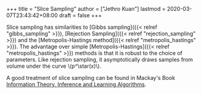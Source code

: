+++
title = "Slice Sampling"
author = ["Jethro Kuan"]
lastmod = 2020-03-07T23:43:42+08:00
draft = false
+++

Slice sampling has similarities to [Gibbs sampling]({{< relref "gibbs_sampling" >}}), [Rejection Sampling]({{< relref "rejection_sampling" >}})
and the [Metropolis-Hastings method]({{< relref "metropolis_hastings" >}}). The advantage over simple
[Metropolis-Hastings]({{< relref "metropolis_hastings" >}}) methods is that it is robust to the choice of
parameters. Like rejection sampling, it asymptotically draws samples
from volume under the curve \\(p^\star(x)\\).

A good treatment of slice sampling can be found in Mackay's Book
[Information Theory, Inference and Learning Algorithms](http://www.inference.org.uk/itprnn/book.pdf).
